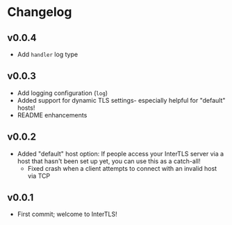 # Changelog

## v0.0.4

- Add `handler` log type

## v0.0.3

- Add logging configuration (`log`)
- Added support for dynamic TLS settings- especially helpful for "default" hosts!
- README enhancements

## v0.0.2

- Added "default" host option: If people access your InterTLS server via a host that hasn't been set up yet, you can use this as a catch-all!
  - Fixed crash when a client attempts to connect with an invalid host via TCP

## v0.0.1

- First commit; welcome to InterTLS!
